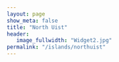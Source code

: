 ```yaml
---
layout: page
show_meta: false
title: "North Uist"
header:
   image_fullwidth: "Widget2.jpg"
permalink: "/islands/northuist"
---
```

